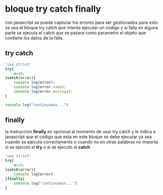# bloque try catch finally

con javascript se puede capturar los errores para ser gestionados para esto se usa el bloque try catch que intenta ejecutar un codigo y si falla en alguna parte se ejecuta el catch que se pasara como parametro el objeto que contiene los datos de la falla.

## try catch
```javaScript
'use strict'
try{
    x=10;
}catch(error){
    console.log(error);
    console.log(error.name);
    console.log(error.message);
}

console.log("continuamos...")
```

## finally 

la instruccion **finally** es opcional al momento de usar try catch y le indica a javascript que  el codigo que esta en este bloque se debe ejecutar ya sea cuando se ejecuta correctamente o cuando no en otras palabras no importa si se ejecuto el **try** o si se ejecuto el **catch**

```javaScript
'use strict'
try{
    x=10;
}catch(error){
    console.log(error)
}finally{
    console.log("continuamos...")
}

```